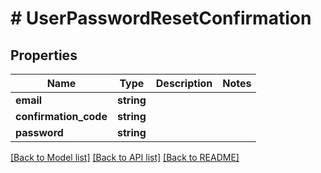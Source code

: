 # # UserPasswordResetConfirmation

## Properties

Name | Type | Description | Notes
------------ | ------------- | ------------- | -------------
**email** | **string** |  |
**confirmation_code** | **string** |  |
**password** | **string** |  |

[[Back to Model list]](../../README.md#models) [[Back to API list]](../../README.md#endpoints) [[Back to README]](../../README.md)
